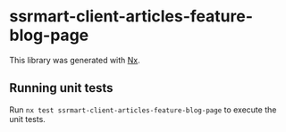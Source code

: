 # ssrmart-client-articles-feature-blog-page

This library was generated with [Nx](https://nx.dev).

## Running unit tests

Run `nx test ssrmart-client-articles-feature-blog-page` to execute the unit tests.
